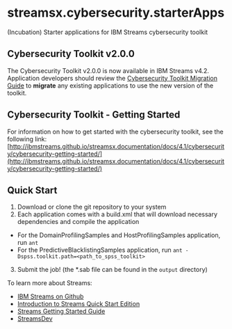 # streamsx.cybersecurity.starterApps
(Incubation) Starter applications for IBM Streams cybersecurity toolkit

## Cybersecurity Toolkit v2.0.0
The Cybersecurity Toolkit v2.0.0 is now available in IBM Streams v4.2. Application developers should review the [Cybersecurity Toolkit Migration Guide](http://ibmstreams.github.io/streamsx.documentation/docs/4.2/cybersecurity/cybersecurity-v2-migration-guide/) to **migrate** any existing applications to use the new version of the toolkit. 


## Cybersecurity Toolkit - Getting Started
For information on how to get started with the cybersecurity toolkit, see the following link:
[http://ibmstreams.github.io/streamsx.documentation/docs/4.1/cybersecurity/cybersecurity-getting-started/](http://ibmstreams.github.io/streamsx.documentation/docs/4.1/cybersecurity/cybersecurity-getting-started/)

## Quick Start

 1. Download or clone the git repository to your system
 2. Each application comes with a build.xml that will download necessary dependencies and compile the application
   - For the DomainProfilingSamples and HostProfilingSamples application, run `ant`
   - For the PredictiveBlacklistingSamples application, run `ant -Dspss.toolkit.path=<path_to_spss_toolkit>`
 3. Submit the job! (the *.sab file can be found in the `output` directory)

To learn more about Streams:
* [IBM Streams on Github](http://ibmstreams.github.io)
* [Introduction to Streams Quick Start Edition](http://ibmstreams.github.io/streamsx.documentation/docs/4.1/qse-intro/)
* [Streams Getting Started Guide](http://ibmstreams.github.io/streamsx.documentation/docs/4.1/qse-getting-started/)
* [StreamsDev](https://developer.ibm.com/streamsdev/)
